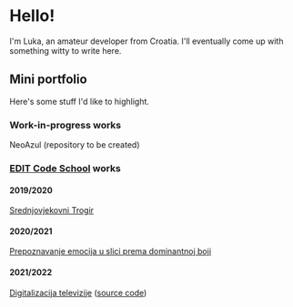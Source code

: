 # Hello!
I'm Luka, an amateur developer from Croatia. I'll eventually come up with something witty to write here.

## Mini portfolio
Here's some stuff I'd like to highlight.

### Work-in-progress works

NeoAzul (repository to be created)

### [EDIT Code School](https://edit.dalmacija.hr/mod/page/view.php?id=5470) works

#### 2019/2020
[Srednjovjekovni Trogir](https://helios.com.hr/edit/2020/projekti/trogir03/index.html)
#### 2020/2021
[Prepoznavanje emocija u slici prema dominantnoj boji](https://helios.com.hr/edit/2021/projekti/p01/index.html)
#### 2021/2022
[Digitalizacija televizije](https://edit.trema.hr/projekti/2022/osnovni/Brac-Mihovilovic/) ([source code](https://github.com/kresimirko/edit-digitalizacija-tv))
